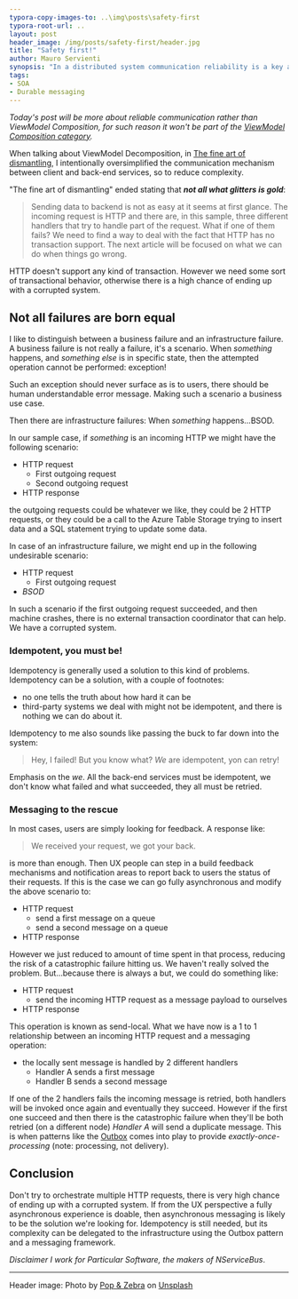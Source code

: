 ```yaml
---
typora-copy-images-to: ..\img\posts\safety-first
typora-root-url: ..
layout: post
header_image: /img/posts/safety-first/header.jpg
title: "Safety first!"
author: Mauro Servienti
synopsis: "In a distributed system communication reliability is a key aspect. This is why orchestrating multiple HTTP calls is generally a bad idea, it's very hard, if not impossible, to be reliable. This is when messaging and patterns like the Outbox come into play."
tags:
- SOA
- Durable messaging
---
```


*Today's post will be more about reliable communication rather than ViewModel Composition, for such reason it won't be part of the [ViewModel Composition category](/categories/view-model-composition).*

When talking about ViewModel Decomposition, in [The fine art of dismantling](/view-model-composition/2019/04/18/the-fine-art-of-dismantling.html), I intentionally oversimplified the communication mechanism between client and back-end services, so to reduce complexity.

"The fine art of dismantling" ended stating that ***not all what glitters is gold***:

> Sending data to backend is not as easy at it seems at first glance. The incoming request is HTTP and there are, in this sample, three different handlers that try to handle part of the request. What if one of them fails? We need to find a way to deal with the fact that HTTP has no transaction support. The next article will be focused on what we can do when things go wrong.

HTTP doesn't support any kind of transaction. However we need some sort of transactional behavior, otherwise there is a high chance of ending up with a corrupted system.

## Not all failures are born equal

I like to distinguish between a business failure and an infrastructure failure. A business failure is not really a failure, it's a scenario. When *something* happens, and *something else* is in specific state, then the attempted operation cannot be performed: exception!

Such an exception should never surface as is to users, there should be human understandable error message. Making such a scenario a business use case.

Then there are infrastructure failures: When *something* happens...BSOD.

In our sample case, if *something* is an incoming HTTP we might have the following scenario:

- HTTP request
  - First outgoing request
  - Second outgoing request
- HTTP response

the outgoing requests could be whatever we like, they could be 2 HTTP requests, or they could be a call to the Azure Table Storage trying to insert data and a SQL statement trying to update some data.

In case of an infrastructure failure, we might end up in the following undesirable scenario:

- HTTP request
  - First outgoing request
- *BSOD*

In such a scenario if the first outgoing request succeeded, and then machine crashes, there is no external transaction coordinator that can help. We have a corrupted system.

### Idempotent, you must be!

Idempotency is generally used a solution to this kind of problems. Idempotency can be a solution, with a couple of footnotes:

- no one tells the truth about how hard it can be
- third-party systems we deal with might not be idempotent, and there is nothing we can do about it.

Idempotency to me also sounds like passing the buck to far down into the system:

> Hey, I failed! But you know what? *We* are idempotent, yon can retry!

Emphasis on the *we*. All the back-end services must be idempotent, we don't know what failed and what succeeded, they all must be retried.

### Messaging to the rescue

In most cases, users are simply looking for feedback. A response like:

> We received your request, we got your back.

is more than enough. Then UX people can step in a build feedback mechanisms and notification areas to report back to users the status of their requests. If this is the case we can go fully asynchronous and modify the above scenario to:

- HTTP request
  - send a first message on a queue
  - send a second message on a queue
- HTTP response

However we just reduced to amount of time spent in that process, reducing the risk of a catastrophic failure hitting us. We haven't really solved the problem. But...because there is always a but, we could do something like:

- HTTP request
  - send the incoming HTTP request as a message payload to ourselves
- HTTP response

This operation is known as send-local. What we have now is a 1 to 1 relationship between an incoming HTTP request and a messaging operation:

- the locally sent message is handled by 2 different handlers
  - Handler A sends a first message
  - Handler B sends a second message

If one of the 2 handlers fails the incoming message is retried, both handlers will be invoked once again and eventually they succeed. However if the first one succeed and then there is the catastrophic failure when they'll be both retried (on a different node) *Handler A* will send a duplicate message. This is when patterns like the [Outbox](https://docs.particular.net/nservicebus/outbox/) comes into play to provide *exactly-once-processing* (note: processing, not delivery).

## Conclusion

Don't try to orchestrate multiple HTTP requests, there is very high chance of ending up with a corrupted system. If from the UX perspective a fully asynchronous experience is doable, then asynchronous messaging is likely to be the solution we're looking for. Idempotency is still needed, but its complexity can be delegated to the infrastructure using the Outbox pattern and a messaging framework.

*Disclaimer I work for Particular Software, the makers of NServiceBus*.

---
Header image: Photo by [Pop & Zebra](https://unsplash.com/photos/wp81DxKUd1E?utm_source=unsplash&utm_medium=referral&utm_content=creditCopyText) on [Unsplash](https://unsplash.com/search/photos/safety?utm_source=unsplash&utm_medium=referral&utm_content=creditCopyText)
